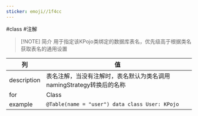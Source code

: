 ```yaml
---
sticker: emoji//1f4cc
---
```

#class #注解

> [!NOTE] 简介
> 用于指定该KPojo类绑定的数据库表名，优先级高于根据类名获取表名的通用设置


| 列           | 值                                              |
| ----------- | ---------------------------------------------- |
| description | 表名注解，当没有注解时，表名默认为类名调用namingStrategy转换后的名称      |
| for         | Class                                          |
| example     | `@Table(name = "user") data class User: KPojo` |
